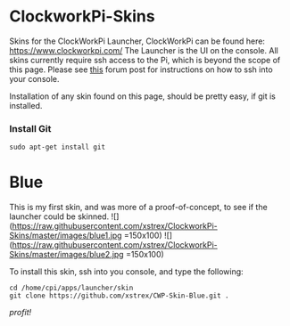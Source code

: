 # ClockworkPi-Skins

Skins for the ClockWorkPi Launcher, ClockWorkPi can be found here: https://www.clockworkpi.com/
The Launcher is the UI on the console. All skins currently require ssh access to the Pi, which is beyond the scope of this page. Please see [this](https://forum.clockworkpi.com/t/how-to-transfer-files-with-tinycloud-through-ssh/833) forum post for instructions on how to ssh into your console.

Installation of any skin found on this page, should be pretty easy, if git is installed. 

### Install Git
```
sudo apt-get install git
```

# Blue
This is my first skin, and was more of a proof-of-concept, to see if the launcher could be skinned. 
![](https://raw.githubusercontent.com/xstrex/ClockworkPi-Skins/master/images/blue1.jpg =150x100)
![](https://raw.githubusercontent.com/xstrex/ClockworkPi-Skins/master/images/blue2.jpg =150x100)


To install this skin, ssh into you console, and type the following:
```
cd /home/cpi/apps/launcher/skin
git clone https://github.com/xstrex/CWP-Skin-Blue.git .
```


_profit!_
